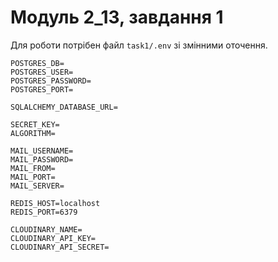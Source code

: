 # Модуль 2_13, завдання 1

Для роботи потрібен файл `task1/.env` зі змінними оточення.

```dotenv
POSTGRES_DB=
POSTGRES_USER=
POSTGRES_PASSWORD=
POSTGRES_PORT=

SQLALCHEMY_DATABASE_URL=

SECRET_KEY=
ALGORITHM=

MAIL_USERNAME=
MAIL_PASSWORD=
MAIL_FROM=
MAIL_PORT=
MAIL_SERVER=

REDIS_HOST=localhost
REDIS_PORT=6379

CLOUDINARY_NAME=
CLOUDINARY_API_KEY=
CLOUDINARY_API_SECRET=
```